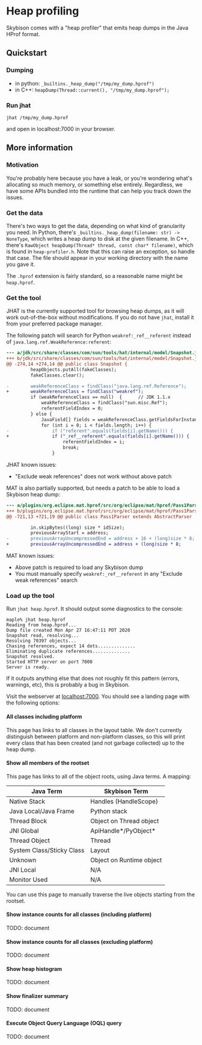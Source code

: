 # Heap profiling

Skybison comes with a "heap profiler" that emits heap dumps in  the Java HProf
format.

## Quickstart

### Dumping
* in python: `_builtins._heap_dump("/tmp/my_dump.hprof")`
* in C++: `heapDump(Thread::current(), "/tmp/my_dump.hprof");`

### Run jhat

```shell
jhat /tmp/my_dump.hprof
```

and open in localhost:7000 in your browser.

## More information

### Motivation

You're probably here because you have a leak, or you're wondering what's
allocating so much memory, or something else entirely. Regardless, we have some
APIs bundled into the runtime that can help you track down the issues.

### Get the data

There's two ways to get the data, depending on what kind of granularity you
need. In Python, there's `_builtins._heap_dump(filename: str) -> NoneType`,
which writes a heap dump to disk at the given filename. In C++, there's
`RawObject heapDump(Thread* thread, const char* filename)`, which is found in
`heap-profiler.h`. Note that this can raise an exception, so handle that case.
The file should appear in your working directory with the name you gave it.

The `.hprof` extension is fairly standard, so a reasonable name might be
`heap.hprof`.

### Get the tool

JHAT is the currently supported tool for browsing heap dumps, as it will work
out-of-the-box without modifications. If you do not have `jhat`, install it
from your preferred package manager.

The following patch will search for Python `weakref:_ref__referent` instead of
`java.lang.ref.WeakReference:referent`:

```diff
--- a/jdk/src/share/classes/com/sun/tools/hat/internal/model/Snapshot.java
+++ b/jdk/src/share/classes/com/sun/tools/hat/internal/model/Snapshot.java
@@ -274,14 +274,14 @@ public class Snapshot {
         heapObjects.putAll(fakeClasses);
         fakeClasses.clear();

-        weakReferenceClass = findClass("java.lang.ref.Reference");
+        weakReferenceClass = findClass("weakref");
         if (weakReferenceClass == null)  {      // JDK 1.1.x
             weakReferenceClass = findClass("sun.misc.Ref");
             referentFieldIndex = 0;
         } else {
             JavaField[] fields = weakReferenceClass.getFieldsForInstance();
             for (int i = 0; i < fields.length; i++) {
-                if ("referent".equals(fields[i].getName())) {
+                if ("_ref__referent".equals(fields[i].getName())) {
                     referentFieldIndex = i;
                     break;
                 }
```

JHAT known issues:

* "Exclude weak references" does not work without above patch

MAT is also partially supported, but needs a patch to be able to load a Skybison
heap dump:

```diff
--- a/plugins/org.eclipse.mat.hprof/src/org/eclipse/mat/hprof/Pass1Parser.java
+++ b/plugins/org.eclipse.mat.hprof/src/org/eclipse/mat/hprof/Pass1Parser.java
@@ -721,13 +721,19 @@ public class Pass1Parser extends AbstractParser

         in.skipBytes((long) size * idSize);
         previousArrayStart = address;
-        previousArrayUncompressedEnd = address + 16 + (long)size * 8;
+        previousArrayUncompressedEnd = address + (long)size * 8;
```

MAT known issues:

* Above patch is required to load any Skybison dump
* You must manually specify `weakref:_ref__referent` in any "Exclude weak
  references" search

### Load up the tool

Run `jhat heap.hprof`. It should output some diagnostics to the console:

```
maple% jhat heap.hprof
Reading from heap.hprof...
Dump file created Mon Apr 27 16:47:11 PDT 2020
Snapshot read, resolving...
Resolving 70397 objects...
Chasing references, expect 14 dots..............
Eliminating duplicate references..............
Snapshot resolved.
Started HTTP server on port 7000
Server is ready.
```

If it outputs anything else that does not roughly fit this pattern (errors,
warnings, etc), this is probably a bug in Skybison.

Visit the webserver at [localhost:7000](http://localhost:7000]). You should see
a landing page with the following options:

#### All classes including platform

This page has links to all classes in the layout table. We don't currently
distinguish between platform and non-platform classes, so this will print every
class that has been created (and not garbage collected) up to the heap dump.

#### Show all members of the rootset

This page has links to all of the object roots, using Java terms. A mapping:

| Java Term                 | Skybison Term            |
|---------------------------|--------------------------|
| Native Stack              | Handles (HandleScope)    |
| Java Local/Java Frame     | Python stack             |
| Thread Block              | Object on Thread object  |
| JNI Global                | ApiHandle*/PyObject*     |
| Thread Object             | Thread                   |
| System Class/Sticky Class | Layout                   |
| Unknown                   | Object on Runtime object |
| JNI Local                 | N/A                      |
| Monitor Used              | N/A                      |

You can use this page to manually traverse the live objects starting from the
rootset.

#### Show instance counts for all classes (including platform)

TODO: document

#### Show instance counts for all classes (excluding platform)

TODO: document

#### Show heap histogram

TODO: document

#### Show finalizer summary

TODO: document

#### Execute Object Query Language (OQL) query

TODO: document
